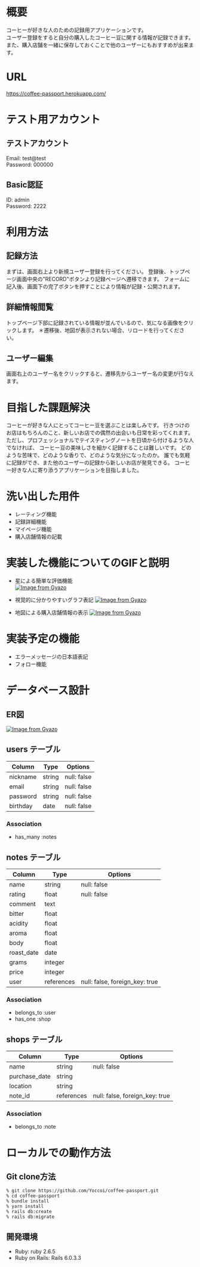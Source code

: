 # 概要
コーヒーが好きな人のための記録用アプリケーションです。  
ユーザー登録をすると自分の購入したコーヒー豆に関する情報が記録できます。  
また、購入店舗を一緒に保存しておくことで他のユーザーにもおすすめが出来ます。

# URL
https://coffee-passport.herokuapp.com/

# テスト用アカウント

## テストアカウント
Email: test@test  
Password: 000000

## Basic認証
ID: admin  
Password: 2222

# 利用方法

## 記録方法
まずは、画面右上より新規ユーザー登録を行ってください。
登録後、トップページ画面中央の"RECORD"ボタンより記録ページへ遷移できます。
フォームに記入後、画面下の完了ボタンを押すことにより情報が記録・公開されます。

## 詳細情報閲覧
トップページ下部に記録されている情報が並んでいるので、気になる画像をクリックします。
＊遷移後、地図が表示されない場合、リロードを行ってください。

## ユーザー編集
画面右上のユーザー名をクリックすると、遷移先からユーザー名の変更が行なえます。

# 目指した課題解決
コーヒーが好きな人にとってコーヒー豆を選ぶことは楽しみです。
行きつけのお店はもちろんのこと、新しいお店での偶然の出会いも日常を彩ってくれます。
ただし、プロフェッショナルでテイスティングノートを日頃から付けるような人でなければ、
コーヒー豆の美味しさを細かく記録することは難しいです。
どのような苦味で、どのような香りで、どのような気分になったのか。
誰でも気軽に記録ができ、また他のユーザーの記録から新しいお店が発見できる。
コーヒー好きな人に寄り添うアプリケーションを目指しました。

# 洗い出した用件
- レーティング機能
- 記録詳細機能
- マイページ機能
- 購入店舗情報の記載

# 実装した機能についてのGIFと説明
- 星による簡単な評価機能  
[![Image from Gyazo](https://i.gyazo.com/31f1a672008243b253bba49754dc6a55.gif)](https://gyazo.com/31f1a672008243b253bba49754dc6a55)

- 視覚的に分かりやすいグラフ表記
[![Image from Gyazo](https://i.gyazo.com/7281ca4194a86fff29f3c676b1848c74.gif)](https://gyazo.com/7281ca4194a86fff29f3c676b1848c74)

- 地図による購入店舗情報の表示
[![Image from Gyazo](https://i.gyazo.com/80072e6e907b3630e3f0d90c622da994.gif)](https://gyazo.com/80072e6e907b3630e3f0d90c622da994)

# 実装予定の機能
- エラーメッセージの日本語表記
- フォロー機能

# データベース設計

## ER図
[![Image from Gyazo](https://i.gyazo.com/55f16b37b2c45cbf56ef049d32ff4a4b.png)](https://gyazo.com/55f16b37b2c45cbf56ef049d32ff4a4b)

## users テーブル

| Column         | Type    | Options     |
| -------------- | ------- | ----------- |
| nickname       | string  | null: false |
| email          | string  | null: false |
| password       | string  | null: false |
| birthday       | date    | null: false |

### Association

- has_many :notes

## notes テーブル

| Column                 | Type       | Options                        |
| ---------------------- | ---------- | ------------------------------ |
| name                   | string     | null: false                    |
| rating                 | float      | null: false                    |
| comment                | text       |                                |
| bitter                 | float      |                                |
| acidity                | float      |                                |
| aroma                  | float      |                                |
| body                   | float      |                                |
| roast_date             | date       |                                |
| grams                  | integer    |                                |
| price                  | integer    |                                |
| user                   | references | null: false, foreign_key: true |

### Association

- belongs_to :user
- has_one :shop

## shops テーブル

| Column          | Type       | Options                        |
| --------------- | ---------- | ------------------------------ |
| name            | string     | null: false                    |
| purchase_date   | string     |                                |
| location        | string     |                                |
| note_id         | references | null: false, foreign_key: true |

### Association

- belongs_to :note

# ローカルでの動作方法

## Git clone方法

```
% git clone https://github.com/Yoccoi/coffee-passport.git
% cd coffee-passport
% bundle install
% yarn install
% rails db:create
% rails db:migrate
```

## 開発環境
- Ruby: ruby 2.6.5
- Ruby on Rails: Rails 6.0.3.3